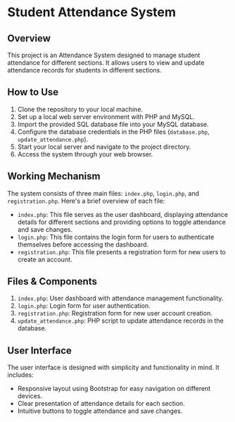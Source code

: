 # Student Attendance System

## Overview
This project is an Attendance System designed to manage student attendance for different sections. It allows users to view and update attendance records for students in different sections.

## How to Use
1. Clone the repository to your local machine.
2. Set up a local web server environment with PHP and MySQL.
3. Import the provided SQL database file into your MySQL database.
4. Configure the database credentials in the PHP files (`database.php`, `update_attendance.php`).
5. Start your local server and navigate to the project directory.
6. Access the system through your web browser.

## Working Mechanism
The system consists of three main files: `index.php`, `login.php`, and `registration.php`. Here's a brief overview of each file:
- `index.php`: This file serves as the user dashboard, displaying attendance details for different sections and providing options to toggle attendance and save changes.
- `login.php`: This file contains the login form for users to authenticate themselves before accessing the dashboard.
- `registration.php`: This file presents a registration form for new users to create an account.

## Files & Components
1. `index.php`: User dashboard with attendance management functionality.
2. `login.php`: Login form for user authentication.
3. `registration.php`: Registration form for new user account creation.
4. `update_attendance.php`: PHP script to update attendance records in the database.

## User Interface
The user interface is designed with simplicity and functionality in mind. It includes:
- Responsive layout using Bootstrap for easy navigation on different devices.
- Clear presentation of attendance details for each section.
- Intuitive buttons to toggle attendance and save changes.
